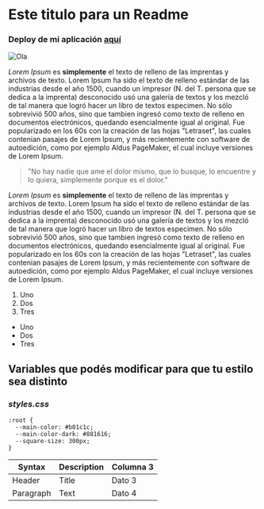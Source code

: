 # Este titulo para un Readme

### Deploy de mi aplicación [aquí](https://github.com/lucaHardmeier/asd/commits/main/)

![Ola](/assets/ola.png)

_Lorem Ipsum_ es **simplemente** el texto de relleno de las imprentas y archivos de texto. Lorem Ipsum ha sido el texto de relleno estándar de las industrias desde el año 1500, cuando un impresor (N. del T. persona que se dedica a la imprenta) desconocido usó una galería de textos y los mezcló de tal manera que logró hacer un libro de textos especimen. No sólo sobrevivió 500 años, sino que tambien ingresó como texto de relleno en documentos electrónicos, quedando esencialmente igual al original. Fue popularizado en los 60s con la creación de las hojas "Letraset", las cuales contenian pasajes de Lorem Ipsum, y más recientemente con software de autoedición, como por ejemplo Aldus PageMaker, el cual incluye versiones de Lorem Ipsum.

> "No hay nadie que ame el dolor mismo, que lo busque, lo encuentre y lo quiera, simplemente porque es el dolor."

_Lorem Ipsum_ es **simplemente** el texto de relleno de las imprentas y archivos de texto. Lorem Ipsum ha sido el texto de relleno estándar de las industrias desde el año 1500, cuando un impresor (N. del T. persona que se dedica a la imprenta) desconocido usó una galería de textos y los mezcló de tal manera que logró hacer un libro de textos especimen. No sólo sobrevivió 500 años, sino que tambien ingresó como texto de relleno en documentos electrónicos, quedando esencialmente igual al original. Fue popularizado en los 60s con la creación de las hojas "Letraset", las cuales contenian pasajes de Lorem Ipsum, y más recientemente con software de autoedición, como por ejemplo Aldus PageMaker, el cual incluye versiones de Lorem Ipsum.

1. Uno
2. Dos
3. Tres

- Uno
- Dos
- Tres

## Variables que podés modificar para que tu estilo sea distinto

### _styles.css_

```
:root {
  --main-color: #b01c1c;
  --main-color-dark: #881616;
  --square-size: 300px;
}
```

| Syntax    | Description | Columna 3 |
| --------- | ----------- | --------- |
| Header    | Title       | Dato 3    |
| Paragraph | Text        | Dato 4    |
